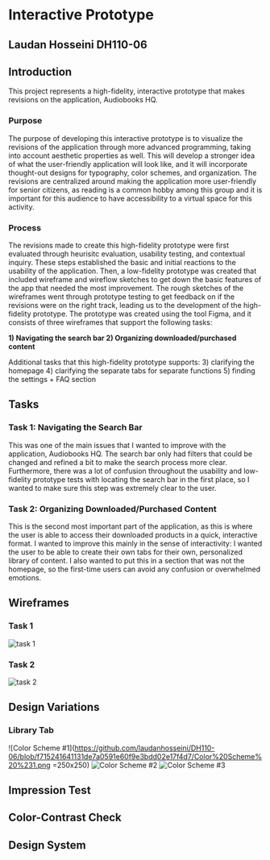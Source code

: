# Interactive Prototype 
## Laudan Hosseini DH110-06

## Introduction 
This project represents a high-fidelity, interactive prototype that makes revisions on the application, Audiobooks HQ.

### Purpose 
The purpose of developing this interactive prototype is to visualize the revisions of the application through more advanced programming, taking into account aesthetic properties as well. This will develop a stronger idea of what the user-friendly application will look like, and it will incorporate thought-out designs for typography, color schemes, and organization. The revisions are centralized around making the application more user-friendly for senior citizens, as reading is a common hobby among this group and it is important for this audience to have accessibility to a virtual space for this activity. 

### Process 
The revisions made to create this high-fidelity prototype were first evaluated through heurisitc evaluation, usability testing, and contextual inquiry. These steps established the basic and initial reactions to the usability of the application. Then, a low-fidelity prototype was created that included wireframe and wireflow sketches to get down the basic features of the app that needed the most improvement. The rough sketches of the wireframes went through prototype testing to get feedback on if the revisions were on the right track, leading us to the development of the high-fidelity prototype. The prototype was created using the tool Figma, and it consists of three wireframes that support the following tasks: 

**1) Navigating the search bar 
2) Organizing downloaded/purchased content**

Additional tasks that this high-fidelity prototype supports: 
3) clarifying the homepage 
4) clarifying the separate tabs for separate functions 
5) finding the settings + FAQ section 

## Tasks 
### Task 1: Navigating the Search Bar 
This was one of the main issues that I wanted to improve with the application, Audiobooks HQ. The search bar only had filters that could be changed and refined a bit to make the search process more clear. Furthermore, there was a lot of confusion throughout the usability and low-fidelity prototype tests with locating the search bar in the first place, so I wanted to make sure this step was extremely clear to the user. 

### Task 2: Organizing Downloaded/Purchased Content 
This is the second most important part of the application, as this is where the user is able to access their downloaded products in a quick, interactive format. I wanted to improve this mainly in the sense of interactivity: I wanted the user to be able to create their own tabs for their own, personalized library of content. I also wanted to put this in a section that was not the homepage, so the first-time users can avoid any confusion or overwhelmed emotions. 

## Wireframes
### Task 1
![task 1](https://github.com/laudanhosseini/DH110-06/blob/8774cb4b2a9fff6483aebb146aaf198c33647171/task%201.png) 

### Task 2
![task 2](https://github.com/laudanhosseini/DH110-06/blob/c6b585a6973625472d45a05c84cdd8775f4f0164/task%202.png) 

## Design Variations 
### Library Tab 
![Color Scheme #1](https://github.com/laudanhosseini/DH110-06/blob/f715241641131de7a0591e60f9e3bdd02e17f4d7/Color%20Scheme%20%231.png =250x250)
![Color Scheme #2](https://github.com/laudanhosseini/DH110-06/blob/d60e72723211b653e26c8bea576224e76d77b1d7/Color%20Scheme%20%232.png) 
![Color Scheme #3](https://github.com/laudanhosseini/DH110-06/blob/fa973c5292189d90e6b88fd2d12e01088028c2d3/iPhone%2011%20Pro%20Max%20-%202%20(1).png)


## Impression Test 

## Color-Contrast Check 

## Design System 
